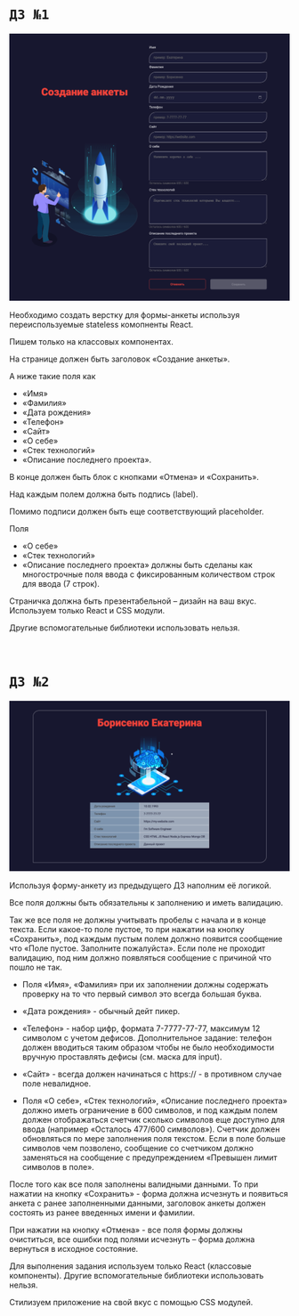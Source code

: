 # `ДЗ №1`

 <img src="./src/images/screen_1.png" width="900" alt="screenshot">

Необходимо создать верстку для формы-анкеты используя переиспользуемые stateless комопненты React.

Пишем только на классовых компонентах.

На странице должен быть заголовок «Создание анкеты».

А ниже такие поля как

- «Имя»
- «Фамилия»
- «Дата рождения»
- «Телефон»
- «Сайт»
- «О себе»
- «Стек технологий»
- «Описание последнего проекта».

В конце должен быть блок с кнопками «Отмена» и «Сохранить».

Над каждым полем должна быть подпись (label).

Помимо подписи должен быть еще соответствующий placeholder.

Поля

- «О себе»
- «Стек технологий»
- «Описание последнего проекта»
  должны быть сделаны как многострочные поля ввода с фиксированным количеством строк для ввода (7 строк).

Страничка должна быть презентабельной – дизайн на ваш вкус.
Используем только React и CSS модули.

Другие вспомогательные библиотеки использовать нельзя.

<br>

# `ДЗ №2`

 <img src="./src/images/screen_2.png" width="900" alt="screenshot">

Используя форму-анкету из предыдущего ДЗ наполним её логикой.

Все поля должны быть обязательны к заполнению и иметь валидацию.

Так же все поля не должны учитывать пробелы с начала и в конце текста.
Если какое-то поле пустое, то при нажатии на кнопку «Сохранить», под каждым пустым полем должно появится сообщение что «Поле пустое.
Заполните пожалуйста». Если поле не проходит валидацию, под ним должно появляться сообщение с причиной что пошло не так.

- Поля «Имя», «Фамилия» при их заполнении должны содержать проверку на то что первый символ это всегда большая буква.

- «Дата рождения» - обычный дейт пикер.

- «Телефон» - набор цифр, формата 7-7777-77-77, максимум 12 символом с учетом дефисов. Дополнительное задание: телефон должен вводиться таким образом чтобы не было необходимости вручную проставлять дефисы (см. маска для input).

- «Сайт» - всегда должен начинаться с https:// - в противном случае поле невалидное.

- Поля «О себе», «Стек технологий», «Описание последнего проекта» должно иметь ограничение в 600 символов, и под каждым полем должен отображаться счетчик сколько символов еще доступно для ввода (например «Осталось 477/600 символов»). Счетчик должен обновляться по мере заполнения поля текстом.
  Если в поле больше символов чем позволено, сообщение со счетчиком должно заменяться на сообщение с предупреждением «Превышен лимит символов в поле».

После того как все поля заполнены валидными данными. То при нажатии на кнопку «Сохранить» - форма должна исчезнуть и появиться анкета c ранее заполненными данными, заголовок анкеты должен состоять из ранее введенных имени и фамилии.

При нажатии на кнопку «Отмена» - все поля формы должны очиститься, все ошибки под полями исчезнуть – форма должна вернуться в исходное состояние.

Для выполнения задания используем только React (классовые компоненты). Другие вспомогательные библиотеки использовать нельзя.

Стилизуем приложение на свой вкус с помощью CSS модулей.
